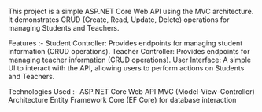 This project is a simple ASP.NET Core Web API using the MVC architecture. It demonstrates CRUD (Create, Read, Update, Delete) operations for managing Students and Teachers.

Features :-
Student Controller: Provides endpoints for managing student information (CRUD operations).
Teacher Controller: Provides endpoints for managing teacher information (CRUD operations).
User Interface: A simple UI to interact with the API, allowing users to perform actions on Students and Teachers.

Technologies Used :-
ASP.NET Core Web API
MVC (Model-View-Controller) Architecture
Entity Framework Core (EF Core) for database interaction
